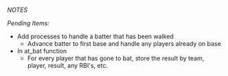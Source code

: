*NOTES*

_Pending Items:_

   - Add processes to handle a batter that has been walked
      - Advance batter to first base and handle any players already on base
   - In at_bat function
      - For every player that has gone to bat, store the result by team, player, result, any RBI's, etc.
